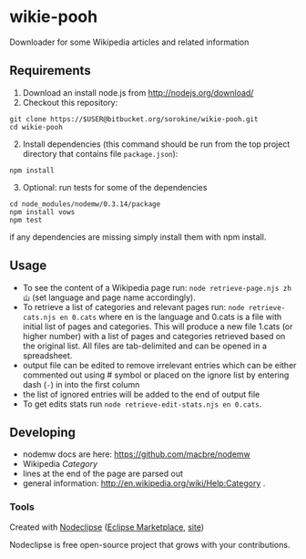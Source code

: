 # wikie-pooh

Downloader for some Wikipedia articles and related information

## Requirements

1.  Download an install node.js from http://nodejs.org/download/
2.  Checkout this repository:
```
git clone https://$USER@bitbucket.org/sorokine/wikie-pooh.git
cd wikie-pooh
```
2.  Install dependencies (this command should be run from the top project directory that contains file ```package.json```): 
```
npm install
``` 
3.  Optional: run tests for some of the dependencies 
```
cd node_modules/nodemw/0.3.14/package
npm install vows
npm test
```
if any dependencies are missing simply install them with npm install.

## Usage

 * To see the content of a Wikipedia page run: ```node retrieve-page.njs zh 山``` (set language and page name accordingly).  
 * To retrieve a list of categories and relevant pages run: ```node retrieve-cats.njs en 0.cats``` where en is the language and 0.cats is a file with initial list of pages and categories.  This will produce a new file 1.cats (or higher number) with a list of pages and categories retrieved based on the original list.  All files are tab-delimited and can be opened in a spreadsheet.
  * output file can be edited to remove irrelevant entries which can be either commented out using # symbol or placed on the ignore list by entering dash (```-```) in into the first column
  * the list of ignored entries will be added to the end of output file 
 * To get edits stats run ```node retrieve-edit-stats.njs en 0.cats```.

## Developing

 * nodemw docs are here: https://github.com/macbre/nodemw
 * Wikipedia *Category*
  * lines at the end of the page are parsed out
  * general information: http://en.wikipedia.org/wiki/Help:Category .

### Tools

Created with [Nodeclipse](https://github.com/Nodeclipse/nodeclipse-1)
 ([Eclipse Marketplace](http://marketplace.eclipse.org/content/nodeclipse), [site](http://www.nodeclipse.org))

Nodeclipse is free open-source project that grows with your contributions.

